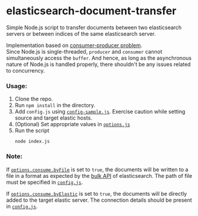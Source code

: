 # elasticsearch-document-transfer
Simple Node.js script to transfer documents between two elasticsearch servers or between indices of the same elasticsearch server.

Implementation based on [consumer-producer problem][3].  
Since Node.js is single-threaded, `producer` and `consumer` cannot simultaneously access the `buffer`. And hence, as long as the asynchronous nature of Node.js is handled properly, there shouldn't be any issues related to concurrency.

### Usage:
1. Clone the repo.
2. Run `npm install` in the directory.
3. Add `config.js` using [`config-sample.js`][1]. Exercise caution while setting source and target elastic hosts.
4. (Optional) Set appropriate values in [`options.js`][2]
5. Run the script
    ```
    node index.js
    ```
    
### Note:
If [`options.consume.byFile`][2] is set to `true`, the documents will be written to a file in a format as expected by the [bulk API][4] of elasticsearch. The path of file must be specified in [`config.js`][1].

If [`options.consume.byElastic`][2] is set to `true`, the documents will be directly added to the target elastic server. The connection details should be present in [`config.js`][1].
    
[1]: /config-sample.js
[2]: /options.js
[3]: https://en.wikipedia.org/wiki/Producer–consumer_problem
[4]: https://www.elastic.co/guide/en/elasticsearch/reference/current/docs-bulk.html
